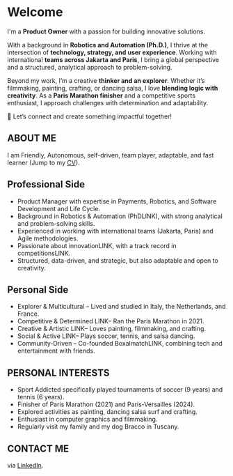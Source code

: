 # Welcome

I'm a **Product Owner** with a passion for building innovative solutions.

With a background in **Robotics and Automation (Ph.D.)**, I thrive at the intersection of **technology, strategy, and user experience**. Working with international **teams across Jakarta and Paris**, I bring a global perspective and a structured, analytical approach to problem-solving.

Beyond my work, I’m a creative **thinker and an explorer**. Whether it’s filmmaking, painting, crafting, or dancing salsa, I love **blending logic with creativity**. As a **Paris Marathon finisher** and a competitive sports enthusiast, I approach challenges with determination and adaptability.

🚀 Let’s connect and create something impactful together!

## ABOUT ME

I am Friendly, Autonomous, self-driven, team player, adaptable, and fast learner (Jump to my [CV](https://teoka.github.io/career/CV.html)).

## Professional Side

- Product Manager with expertise in Payments, Robotics, and Software Development and Life Cycle.
- Background in Robotics & Automation (PhDLINK), with strong analytical and problem-solving skills.
- Experienced in working with international teams (Jakarta, Paris) and Agile methodologies.
- Passionate about innovationLINK, with a track record in competitionsLINK.
- Structured, data-driven, and strategic, but also adaptable and open to creativity.

## Personal Side

- Explorer & Multicultural – Lived and studied in Italy, the Netherlands, and France.
- Competitive & Determined LINK– Ran the Paris Marathon in 2021.
- Creative & Artistic LINK– Loves painting, filmmaking, and crafting.
- Social & Active LINK– Plays soccer, tennis, and salsa dancing.
- Community-Driven – Co-founded BoxalmatchLINK, combining tech and entertainment with friends.


## PERSONAL INTERESTS 
 
- Sport Addicted specifically played 
tournaments of soccer (9 years) and 
tennis (6 years).
- Finisher of Paris Marathon (2021) 
and Paris-Versailles (2024). 
- Explored activities as painting, 
dancing salsa surf and crafting. 
- Enthusiast in computer graphics 
and filmmaking. 
- Regularly visit my family and my 
dog Bracco in Tuscany.

## CONTACT ME

via [LinkedIn](https://www.linkedin.com/in/matteociocca/).
